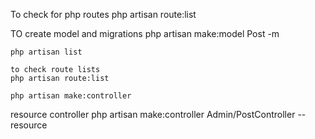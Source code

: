 To check for php routes
php artisan route:list

TO create model and migrations
php artisan make:model Post -m

    php artisan list

    to check route lists
    php artisan route:list

    php artisan make:controller

resource controller
php artisan make:controller Admin/PostController --resource
